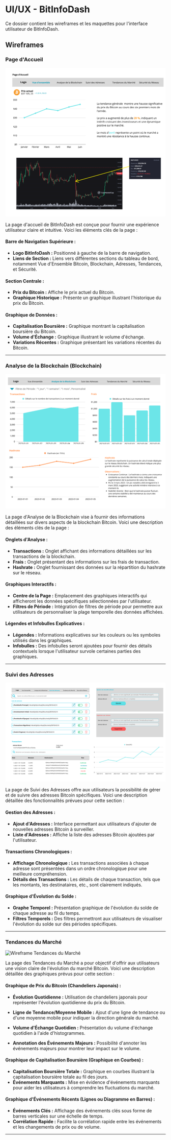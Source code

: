 # UI/UX - BitInfoDash

Ce dossier contient les wireframes et les maquettes pour l'interface utilisateur de BitInfoDash.

## Wireframes

### Page d'Accueil

![Wireframe Accueil](Wireframe-Accueil_v2.png)

La page d'accueil de BitInfoDash est conçue pour fournir une expérience utilisateur claire et intuitive. Voici les éléments clés de la page :

#### Barre de Navigation Supérieure :

- **Logo BitInfoDash :** Positionné à gauche de la barre de navigation.
- **Liens de Section :** Liens vers différentes sections du tableau de bord, notamment Vue d'Ensemble Bitcoin, Blockchain, Adresses, Tendances, et Sécurité.

#### Section Centrale :

- **Prix du Bitcoin :** Affiche le prix actuel du Bitcoin.
- **Graphique Historique :** Présente un graphique illustrant l'historique du prix du Bitcoin.

#### Graphique de Données :

- **Capitalisation Boursière :** Graphique montrant la capitalisation boursière du Bitcoin.
- **Volume d'Échange :** Graphique illustrant le volume d'échange.
- **Variations Récentes :** Graphique présentant les variations récentes du Bitcoin.
---
### Analyse de la Blockchain (Blockchain)

![Wireframe Analyse Blockchain](Analyse%20de%20la%20Blockchain.png)

La page d'Analyse de la Blockchain vise à fournir des informations détaillées sur divers aspects de la blockchain Bitcoin. Voici une description des éléments clés de la page :

#### Onglets d'Analyse :

- **Transactions :** Onglet affichant des informations détaillées sur les transactions de la blockchain.
- **Frais :** Onglet présentant des informations sur les frais de transaction.
- **Hashrate :** Onglet fournissant des données sur la répartition du hashrate sur le réseau.

#### Graphiques Interactifs :

- **Centre de la Page :** Emplacement des graphiques interactifs qui afficheront les données spécifiques sélectionnées par l'utilisateur.
- **Filtres de Période :** Intégration de filtres de période pour permettre aux utilisateurs de personnaliser la plage temporelle des données affichées.

#### Légendes et Infobulles Explicatives :

- **Légendes :** Informations explicatives sur les couleurs ou les symboles utilisés dans les graphiques.
- **Infobulles :** Des infobulles seront ajoutées pour fournir des détails contextuels lorsque l'utilisateur survole certaines parties des graphiques.

---

### Suivi des Adresses

![Wireframe Suivi des Adresses](Wireframe%20Suivi%20des%20Adresses.png)

La page de Suivi des Adresses offre aux utilisateurs la possibilité de gérer et de suivre des adresses Bitcoin spécifiques. Voici une description détaillée des fonctionnalités prévues pour cette section :

#### Gestion des Adresses :

- **Ajout d'Adresses :** Interface permettant aux utilisateurs d'ajouter de nouvelles adresses Bitcoin à surveiller.
- **Liste d'Adresses :** Affiche la liste des adresses Bitcoin ajoutées par l'utilisateur.

#### Transactions Chronologiques :

- **Affichage Chronologique :** Les transactions associées à chaque adresse sont présentées dans un ordre chronologique pour une meilleure compréhension.
- **Détails des Transactions :** Les détails de chaque transaction, tels que les montants, les destinataires, etc., sont clairement indiqués.

#### Graphique d'Évolution du Solde :

- **Graphe Temporel :** Présentation graphique de l'évolution du solde de chaque adresse au fil du temps.
- **Filtres Temporels :** Des filtres permettront aux utilisateurs de visualiser l'évolution du solde sur des périodes spécifiques.

---
### Tendances du Marché

![Wireframe Tendances du Marché](Tendances%20du%20Marché.png)

La page des Tendances du Marché a pour objectif d'offrir aux utilisateurs une vision claire de l'évolution du marché Bitcoin. Voici une description détaillée des graphiques prévus pour cette section :

#### Graphique de Prix du Bitcoin (Chandeliers Japonais) :

- **Évolution Quotidienne :** Utilisation de chandeliers japonais pour représenter l'évolution quotidienne du prix du Bitcoin.
- **Ligne de Tendance/Moyenne Mobile :** Ajout d'une ligne de tendance ou d'une moyenne mobile pour indiquer la direction générale du marché.

- **Volume d'Échange Quotidien :** Présentation du volume d'échange quotidien à l'aide d'histogrammes.
- **Annotation des Événements Majeurs :** Possibilité d'annoter les événements majeurs pour montrer leur impact sur le volume.

#### Graphique de Capitalisation Boursière (Graphique en Courbes) :

- **Capitalisation Boursière Totale :** Graphique en courbes illustrant la capitalisation boursière totale au fil des jours.
- **Événements Marquants :** Mise en évidence d'événements marquants pour aider les utilisateurs à comprendre les fluctuations du marché.


#### Graphique d'Événements Récents (Lignes ou Diagramme en Barres) :

- **Événements Clés :** Affichage des événements clés sous forme de barres verticales sur une échelle de temps.
- **Corrélation Rapide :** Facilite la corrélation rapide entre les événements et les changements de prix ou de volume.
---

